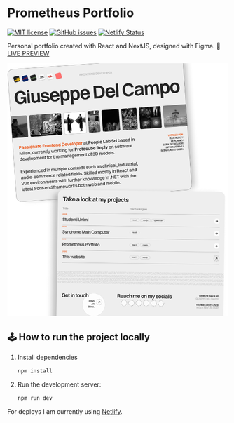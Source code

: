 # Prometheus Portfolio
[![MIT license](https://img.shields.io/badge/License-MIT-blue.svg)](https://lbesson.mit-license.org/)
[![GitHub issues](https://img.shields.io/github/issues/Giuseppetm/pulpfolio)](https://github.com/Giuseppetm/pulpfolio/issues/)
[![Netlify Status](https://api.netlify.com/api/v1/badges/20b5c1a5-b2f9-478d-81d5-a8c0ad7b9742/deploy-status)](https://app.netlify.com/sites/giuseppedelcampo/deploys)

Personal portfolio created with React and NextJS, designed with Figma. 🎦 [LIVE PREVIEW](https://giuseppedelcampo.netlify.app/)

![preview](public/images/preview.png)

## 🕹️ How to run the project locally

1. Install dependencies
   ```sh
   npm install
   ```

2. Run the development server:

   ```sh
   npm run dev
   ```

For deploys I am currently using [Netlify](https://app.netlify.com/).

